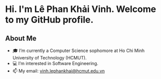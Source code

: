 # Hi. I'm Lê Phan Khải Vinh. Welcome to my GitHub profile.

## About Me
- 🎓 I’m currently a Computer Science sophomore at Ho Chi Minh University of Technology (HCMUT).
- 💻 I’m interested in Software Engineering.
- 📫 My email: [vinh.lephankhai@hcmut.edu.vn](mailto:vinh.lephankhai@hcmut.edu.vn)
